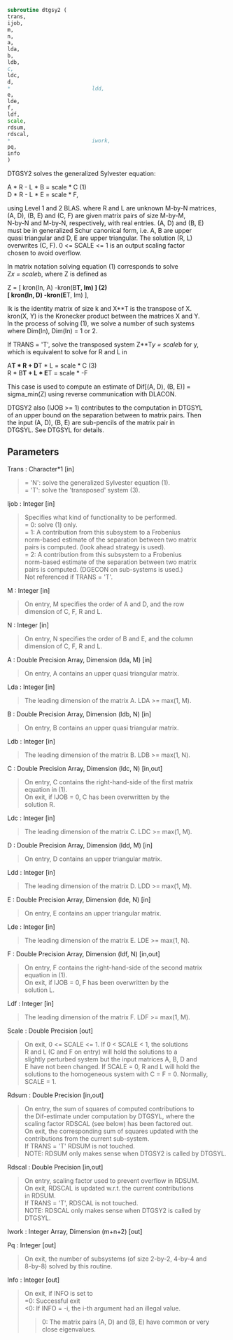 ```fortran  
subroutine dtgsy2 (  
trans,  
ijob,  
m,  
n,  
a,  
lda,  
b,  
ldb,  
c,  
ldc,  
d,  
*                          ldd,  
e,  
lde,  
f,  
ldf,  
scale,  
rdsum,  
rdscal,  
*                          iwork,  
pq,  
info  
)  
```  
  
DTGSY2 solves the generalized Sylvester equation:  
  
A * R - L * B = scale * C                (1)  
D * R - L * E = scale * F,  
  
using Level 1 and 2 BLAS. where R and L are unknown M-by-N matrices,  
(A, D), (B, E) and (C, F) are given matrix pairs of size M-by-M,  
N-by-N and M-by-N, respectively, with real entries. (A, D) and (B, E)  
must be in generalized Schur canonical form, i.e. A, B are upper  
quasi triangular and D, E are upper triangular. The solution (R, L)  
overwrites (C, F). 0 <= SCALE <= 1 is an output scaling factor  
chosen to avoid overflow.  
  
In matrix notation solving equation (1) corresponds to solve  
Z*x = scale*b, where Z is defined as  
  
Z = [ kron(In, A)  -kron(B**T, Im) ]             (2)  
[ kron(In, D)  -kron(E**T, Im) ],  
  
Ik is the identity matrix of size k and X**T is the transpose of X.  
kron(X, Y) is the Kronecker product between the matrices X and Y.  
In the process of solving (1), we solve a number of such systems  
where Dim(In), Dim(In) = 1 or 2.  
  
If TRANS = 'T', solve the transposed system Z**T*y = scale*b for y,  
which is equivalent to solve for R and L in  
  
A**T * R  + D**T * L   = scale * C           (3)  
R  * B**T + L  * E**T  = scale * -F  
  
This case is used to compute an estimate of Dif[(A, D), (B, E)] =  
sigma_min(Z) using reverse communication with DLACON.  
  
DTGSY2 also (IJOB >= 1) contributes to the computation in DTGSYL  
of an upper bound on the separation between to matrix pairs. Then  
the input (A, D), (B, E) are sub-pencils of the matrix pair in  
DTGSYL. See DTGSYL for details.  
  
## Parameters  
Trans : Character*1 [in]  
> = 'N': solve the generalized Sylvester equation (1).  
> = 'T': solve the 'transposed' system (3).  
  
Ijob : Integer [in]  
> Specifies what kind of functionality to be performed.  
> = 0: solve (1) only.  
> = 1: A contribution from this subsystem to a Frobenius  
> norm-based estimate of the separation between two matrix  
> pairs is computed. (look ahead strategy is used).  
> = 2: A contribution from this subsystem to a Frobenius  
> norm-based estimate of the separation between two matrix  
> pairs is computed. (DGECON on sub-systems is used.)  
> Not referenced if TRANS = 'T'.  
  
M : Integer [in]  
> On entry, M specifies the order of A and D, and the row  
> dimension of C, F, R and L.  
  
N : Integer [in]  
> On entry, N specifies the order of B and E, and the column  
> dimension of C, F, R and L.  
  
A : Double Precision Array, Dimension (lda, M) [in]  
> On entry, A contains an upper quasi triangular matrix.  
  
Lda : Integer [in]  
> The leading dimension of the matrix A. LDA >= max(1, M).  
  
B : Double Precision Array, Dimension (ldb, N) [in]  
> On entry, B contains an upper quasi triangular matrix.  
  
Ldb : Integer [in]  
> The leading dimension of the matrix B. LDB >= max(1, N).  
  
C : Double Precision Array, Dimension (ldc, N) [in,out]  
> On entry, C contains the right-hand-side of the first matrix  
> equation in (1).  
> On exit, if IJOB = 0, C has been overwritten by the  
> solution R.  
  
Ldc : Integer [in]  
> The leading dimension of the matrix C. LDC >= max(1, M).  
  
D : Double Precision Array, Dimension (ldd, M) [in]  
> On entry, D contains an upper triangular matrix.  
  
Ldd : Integer [in]  
> The leading dimension of the matrix D. LDD >= max(1, M).  
  
E : Double Precision Array, Dimension (lde, N) [in]  
> On entry, E contains an upper triangular matrix.  
  
Lde : Integer [in]  
> The leading dimension of the matrix E. LDE >= max(1, N).  
  
F : Double Precision Array, Dimension (ldf, N) [in,out]  
> On entry, F contains the right-hand-side of the second matrix  
> equation in (1).  
> On exit, if IJOB = 0, F has been overwritten by the  
> solution L.  
  
Ldf : Integer [in]  
> The leading dimension of the matrix F. LDF >= max(1, M).  
  
Scale : Double Precision [out]  
> On exit, 0 <= SCALE <= 1. If 0 < SCALE < 1, the solutions  
> R and L (C and F on entry) will hold the solutions to a  
> slightly perturbed system but the input matrices A, B, D and  
> E have not been changed. If SCALE = 0, R and L will hold the  
> solutions to the homogeneous system with C = F = 0. Normally,  
> SCALE = 1.  
  
Rdsum : Double Precision [in,out]  
> On entry, the sum of squares of computed contributions to  
> the Dif-estimate under computation by DTGSYL, where the  
> scaling factor RDSCAL (see below) has been factored out.  
> On exit, the corresponding sum of squares updated with the  
> contributions from the current sub-system.  
> If TRANS = 'T' RDSUM is not touched.  
> NOTE: RDSUM only makes sense when DTGSY2 is called by DTGSYL.  
  
Rdscal : Double Precision [in,out]  
> On entry, scaling factor used to prevent overflow in RDSUM.  
> On exit, RDSCAL is updated w.r.t. the current contributions  
> in RDSUM.  
> If TRANS = 'T', RDSCAL is not touched.  
> NOTE: RDSCAL only makes sense when DTGSY2 is called by  
> DTGSYL.  
  
Iwork : Integer Array, Dimension (m+n+2) [out]  
  
Pq : Integer [out]  
> On exit, the number of subsystems (of size 2-by-2, 4-by-4 and  
> 8-by-8) solved by this routine.  
  
Info : Integer [out]  
> On exit, if INFO is set to  
> =0: Successful exit  
> <0: If INFO = -i, the i-th argument had an illegal value.  
> >0: The matrix pairs (A, D) and (B, E) have common or very  
> close eigenvalues.  
  
